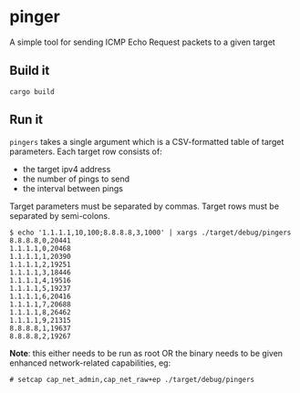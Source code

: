 # pinger

A simple tool for sending ICMP Echo Request packets to a given target

## Build it

```
cargo build
```

## Run it

`pingers` takes a single argument which is a CSV-formatted table of target
parameters. Each target row consists of:

* the target ipv4 address
* the number of pings to send
* the interval between pings

Target parameters must be separated by commas. Target rows must be separated by
semi-colons.

```
$ echo '1.1.1.1,10,100;8.8.8.8,3,1000' | xargs ./target/debug/pingers
8.8.8.8,0,20441
1.1.1.1,0,20468
1.1.1.1,1,20390
1.1.1.1,2,19251
1.1.1.1,3,18446
1.1.1.1,4,19516
1.1.1.1,5,19237
1.1.1.1,6,20416
1.1.1.1,7,20688
1.1.1.1,8,26462
1.1.1.1,9,21315
8.8.8.8,1,19637
8.8.8.8,2,19267
```

**Note**: this either needs to be run as root OR the binary needs to be given
enhanced network-related capabilities, eg:

```
# setcap cap_net_admin,cap_net_raw+ep ./target/debug/pingers
```
